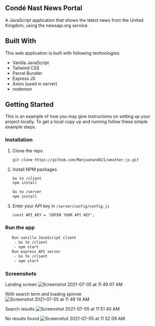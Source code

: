 ## Condé Nast News Portal

A JavaScript application that shows the latest news from the United Kingdom, using the newsapi.org service.

## Built With

This web application is built with following technologies:

-   Vanilla JavaScript
-   Tailwind CSS
-   Parcel Bundler
-   Express JS
-   Axios (used in server)
-   nodemon

## Getting Started

This is an example of how you may give instructions on setting up your project locally. To get a local copy up and running follow these simple example steps.

### Installation

1. Clone the repo
    ```sh
    git clone https://github.com/Manjuanand021/weather-js.git
    ```
2. Install NPM packages

    ```sh
    Go to /client
    npm install
    ```

    ```sh
    Go to /server
    npm install
    ```

3. Enter your API key in `/server/config/config.js`
    ```JS
    const API_KEY = 'ENTER YOUR API KEY';
    ```

### Run the app

```sh
   Run vanilla JavaScript client
    - Go to /client
    - npm start
   Run express API server
    - Go to /client
    - npm start
```

### Screenshots
Landing screen
![Screenshot 2021-07-05 at 11 49 07 AM](https://user-images.githubusercontent.com/22066337/124426409-a2684d00-dd87-11eb-89c8-c131589066c5.png)

With search term and loading spinner
![Screenshot 2021-07-05 at 11 49 14 AM](https://user-images.githubusercontent.com/22066337/124426429-a85e2e00-dd87-11eb-8904-b8a46f479869.png)

Search results
![Screenshot 2021-07-05 at 11 51 40 AM](https://user-images.githubusercontent.com/22066337/124426456-b01dd280-dd87-11eb-9852-065b5e2d1bb5.png)

No results found
![Screenshot 2021-07-05 at 11 52 09 AM](https://user-images.githubusercontent.com/22066337/124426476-b613b380-dd87-11eb-8329-4ab980f598d2.png)


